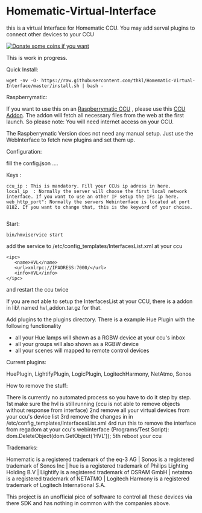 # Homematic-Virtual-Interface
this is a virtual Interface for Homematic CCU.
You may add serval plugins to connect other devices to your CCU

[![Donate some coins if you want](https://www.paypalobjects.com/en_US/i/btn/btn_donate_SM.gif)](https://www.paypal.com/cgi-bin/webscr?cmd=_s-xclick&hosted_button_id=EF3ZNY8CJMQZJ)


This is work in progress.


Quick Install:

 ```
wget -nv -O- https://raw.githubusercontent.com/thkl/Homematic-Virtual-Interface/master/install.sh | bash -
 ```
Raspberrymatic:

If you want to use this on an <a href="https://github.com/jens-maus/RaspberryMatic">Raspberrymatic CCU</a> , please use this <a href="https://github.com/thkl/Homematic-Virtual-Interface/blob/master/raspberrymatic_installer/hvl-raspb-0.0.2.tar.gz">CCU Addon</a>. The addon will fetch all necessary files from the web at the first launch. So please note: You will need internet access on your CCU.

The Raspberrymatic Version does not need any manual setup. Just use the WebInterface to fetch new plugins and set them up.


Configuration:


fill the config.json ....

Keys : 

 ```
ccu_ip : This is mandatory. Fill your CCUs ip adress in here.
local_ip  : Normally the server will choose the first local network interface. If you want to use an other IF setup the IFs ip here.
web_http_port": Normally the servers Webinterface is located at port 8182. If you want to change that, this is the keyword of your choise.


 ```


Start:

 ```
bin/hmviservice start
 ```



add the service to /etc/config_templates/InterfacesList.xml  at your ccu

 ```
 <ipc>
    <name>HVL</name>
    <url>xmlrpc://IPADRESS:7000/</url>
    <info>HVL</info>
 </ipc>
 ```
   
  
and restart the ccu twice


If you are not able to setup the InterfacesList at your CCU, there is a addon in lib\ named hvl_addon.tar.gz for that.


Add plugins to the plugins directory. There is a example Hue Plugin with the following functionality

* all your Hue lamps will shown as a RGBW device at your ccu's inbox
* all your groups will also shown as a RGBW device
* all your scenes will mapped to remote control devices


Current plugins:

HuePlugin, LightifyPlugin, LogicPlugin, LogitechHarmony, NetAtmo, Sonos

How to remove the stuff:

There is currently no automated process so you have to do it step by step.
1st make sure the hvl is still running (ccu is not able to remove objects without response from interface)
2nd remove all your virtual devices from your ccu's device list
3rd remove the changes in in /etc/config_templates/InterfacesList.xml
4rd run this to remove the interface from regadom at your ccu's webinterface (Programs/Test Script): dom.DeleteObject(dom.GetObject('HVL'));
5th reboot your ccu

Trademarks:

Homematic is a registered trademark of the eq-3 AG | Sonos is a registered trademark of Sonos Inc | hue is a registered trademark of Philips Lighting Holding B.V |  Lightify is a registered trademark of OSRAM GmbH | netatmo is a registered trademark of NETATMO | Logitech Harmony is a registered trademark of Logitech International S.A.

This project is an unofficial pice of software to control all these devices via there SDK and has nothing in common with the companies above.